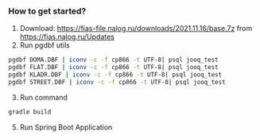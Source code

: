 ### How to get started?

1. Download: https://fias-file.nalog.ru/downloads/2021.11.16/base.7z from https://fias.nalog.ru/Updates
2. Run pgdbf utils
```bash
pgdbf DOMA.DBF | iconv -c -f cp866 -t UTF-8| psql jooq_test
pgdbf FLAT.DBF | iconv -c -f cp866 -t UTF-8| psql jooq_test
pgdbf KLADR.DBF | iconv -c -f cp866 -t UTF-8| psql jooq_test
pgdbf STREET.DBF | iconv -c -f cp866 -t UTF-8| psql jooq_test
```
3. Run command
```bash 
gradle build
```
5. Run Spring Boot Application
